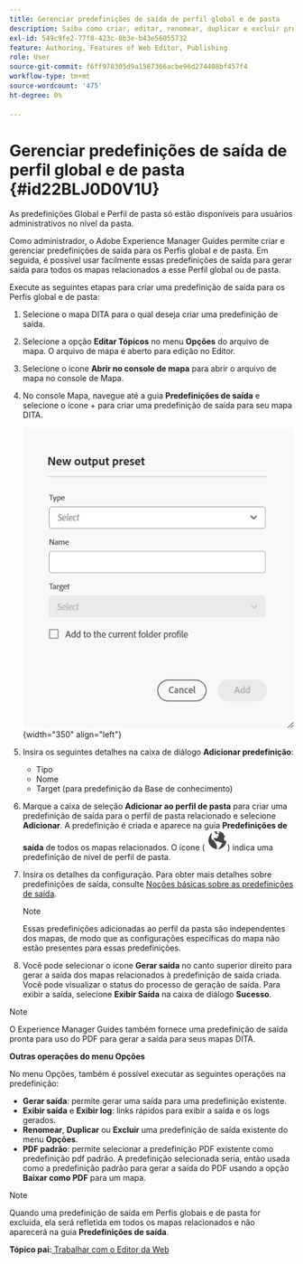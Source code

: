 ```yaml
---
title: Gerenciar predefinições de saída de perfil global e de pasta
description: Saiba como criar, editar, renomear, duplicar e excluir predefinições de saída de perfil global e de pasta como usuários administrativos no AEM Guides.
exl-id: 549c9fe2-77f8-423c-8b3e-b43e56055732
feature: Authoring, Features of Web Editor, Publishing
role: User
source-git-commit: f6ff978305d9a1587366acbe96d274408bf457f4
workflow-type: tm+mt
source-wordcount: '475'
ht-degree: 0%

---
```


# Gerenciar predefinições de saída de perfil global e de pasta {#id22BLJ0D0V1U}

As predefinições Global e Perfil de pasta só estão disponíveis para usuários administrativos no nível da pasta.

Como administrador, o Adobe Experience Manager Guides permite criar e gerenciar predefinições de saída para os Perfis global e de pasta. Em seguida, é possível usar facilmente essas predefinições de saída para gerar saída para todos os mapas relacionados a esse Perfil global ou de pasta.

Execute as seguintes etapas para criar uma predefinição de saída para os Perfis global e de pasta:

1. Selecione o mapa DITA para o qual deseja criar uma predefinição de saída.
1. Selecione a opção **Editar Tópicos** no menu **Opções** do arquivo de mapa. O arquivo de mapa é aberto para edição no Editor.
1. Selecione o ícone **Abrir no console de mapa** para abrir o arquivo de mapa no console de Mapa.
1. No console Mapa, navegue até a guia **Predefinições de saída** e selecione o ícone + para criar uma predefinição de saída para seu mapa DITA.

   ![](images/add-global-output-preset.png){width="350" align="left"}

1. Insira os seguintes detalhes na caixa de diálogo **Adicionar predefinição**:
   - Tipo
   - Nome
   - Target \(para predefinição da Base de conhecimento\)
1. Marque a caixa de seleção **Adicionar ao perfil de pasta** para criar uma predefinição de saída para o perfil de pasta relacionado e selecione **Adicionar**. A predefinição é criada e aparece na guia **Predefinições de saída** de todos os mapas relacionados. O ícone \( ![](images/global-preset-icon.svg)\) indica uma predefinição de nível de perfil de pasta.
1. Insira os detalhes da configuração. Para obter mais detalhes sobre predefinições de saída, consulte [Noções básicas sobre as predefinições de saída](./generate-output-understand-presets.md).

   >[!NOTE]
   >
   > Essas predefinições adicionadas ao perfil da pasta são independentes dos mapas, de modo que as configurações específicas do mapa não estão presentes para essas predefinições.

1. Você pode selecionar o ícone **Gerar saída** no canto superior direito para gerar a saída dos mapas relacionados à predefinição de saída criada. Você pode visualizar o status do processo de geração de saída. Para exibir a saída, selecione **Exibir Saída** na caixa de diálogo **Sucesso**.

>[!NOTE]
>
> O Experience Manager Guides também fornece uma predefinição de saída pronta para uso do PDF para gerar a saída para seus mapas DITA.

**Outras operações do menu Opções**

No menu Opções, também é possível executar as seguintes operações na predefinição:

- **Gerar saída**: permite gerar uma saída para uma predefinição existente.
- **Exibir saída** e **Exibir log**: links rápidos para exibir a saída e os logs gerados.
- **Renomear**, **Duplicar** ou **Excluir** uma predefinição de saída existente do menu **Opções**.
- **PDF padrão**: permite selecionar a predefinição PDF existente como predefinição pdf padrão. A predefinição selecionada seria, então usada como a predefinição padrão para gerar a saída do PDF usando a opção **Baixar como PDF** para um mapa.

>[!NOTE]
>
> Quando uma predefinição de saída em Perfis globais e de pasta for excluída, ela será refletida em todos os mapas relacionados e não aparecerá na guia **Predefinições de saída**.

**Tópico pai:**[ Trabalhar com o Editor da Web](web-editor.md)
